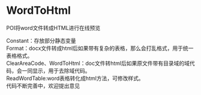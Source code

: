 # WordToHtml
POI将word文件转成HTML进行在线预览

Constant：存放部分静态变量<br/>
Format：docx文件转成html后如果带有复杂的表格，那么会打乱格式，用于统一表格格式。<br/>
ClearAreaCode、WordToHtml：doc文件转html后如果原文件带有目录域的域代码，会一同显示，用于去除域代码。<br/>
ReadWordTable:word表格转化成html方法，可修改样式。<br/>
代码不断完善中，欢迎提出意见
